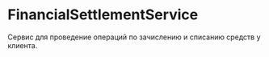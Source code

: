 # FinancialSettlementService
Сервис для проведение операций по зачислению и списанию средств у клиента.
